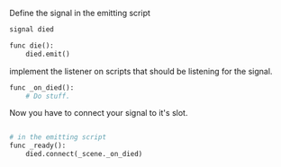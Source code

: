 Define the signal in the emitting script
```python
signal died

func die():
    died.emit()
```
implement the listener on scripts that should be listening for the signal. 

```python
func _on_died():
    # Do stuff. 

```

Now you have to connect your signal to it's slot. 

```python

# in the emitting script
func _ready():
    died.connect(_scene._on_died)
```


